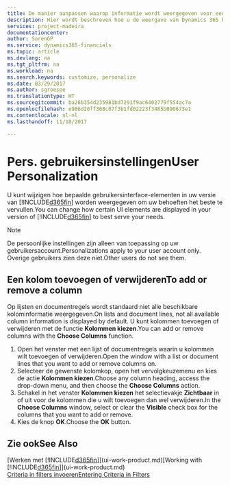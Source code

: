 ```yaml
---
title: De manier aanpassen waarop informatie wordt weergegeven voor een gebruikersaccount | Microsoft Docs
description: Hier wordt beschreven hoe u de weergave van Dynamics 365 kunt aanpassen voor uw gebruikersaccount.
services: project-madeira
documentationcenter: 
author: SorenGP
ms.service: dynamics365-financials
ms.topic: article
ms.devlang: na
ms.tgt_pltfrm: na
ms.workload: na
ms.search.keywords: customize, personalize
ms.date: 03/29/2017
ms.author: sgroespe
ms.translationtype: HT
ms.sourcegitcommit: ba26b354d235981bd7291f9ac6402779f554ac7a
ms.openlocfilehash: e986d20ff368c07f3b1fd02223f3485b090673e1
ms.contentlocale: nl-nl
ms.lasthandoff: 11/10/2017

---
```

# <a name="user-personalization"></a><span data-ttu-id="738f3-103">Pers. gebruikersinstellingen</span><span class="sxs-lookup"><span data-stu-id="738f3-103">User Personalization</span></span>
<span data-ttu-id="738f3-104">U kunt wijzigen hoe bepaalde gebruikersinterface-elementen in uw versie van [!INCLUDE[d365fin](includes/d365fin_md.md)] worden weergegeven om uw behoeften het beste te vervullen.</span><span class="sxs-lookup"><span data-stu-id="738f3-104">You can change how certain UI elements are displayed in your version of [!INCLUDE[d365fin](includes/d365fin_md.md)] to best serve your needs.</span></span>

> [!NOTE]  
>   <span data-ttu-id="738f3-105">De persoonlijke instellingen zijn alleen van toepassing op uw gebruikersaccount.</span><span class="sxs-lookup"><span data-stu-id="738f3-105">Personalizations apply to your user account only.</span></span> <span data-ttu-id="738f3-106">Overige gebruikers zien deze niet.</span><span class="sxs-lookup"><span data-stu-id="738f3-106">Other users do not see them.</span></span>

## <a name="to-add-or-remove-a-column"></a><span data-ttu-id="738f3-107">Een kolom toevoegen of verwijderen</span><span class="sxs-lookup"><span data-stu-id="738f3-107">To add or remove a column</span></span>
<span data-ttu-id="738f3-108">Op lijsten en documentregels wordt standaard niet alle beschikbare kolominformatie weergegeven.</span><span class="sxs-lookup"><span data-stu-id="738f3-108">On lists and document lines, not all available column information is displayed by default.</span></span> <span data-ttu-id="738f3-109">U kunt kolommen toevoegen of verwijderen met de functie **Kolommen kiezen**.</span><span class="sxs-lookup"><span data-stu-id="738f3-109">You can add or remove columns with the **Choose Columns** function.</span></span>

1. <span data-ttu-id="738f3-110">Open het venster met een lijst of documentregels waarin u kolommen wilt toevoegen of verwijderen.</span><span class="sxs-lookup"><span data-stu-id="738f3-110">Open the window with a list or document lines that you want to add or remove columns on.</span></span>
2. <span data-ttu-id="738f3-111">Selecteer de gewenste kolomkop, open het vervolgkeuzemenu en kies de actie **Kolommen kiezen**.</span><span class="sxs-lookup"><span data-stu-id="738f3-111">Choose any column heading, access the drop-down menu, and then choose the **Choose Columns** action.</span></span>
3. <span data-ttu-id="738f3-112">Schakel in het venster **Kolommen kiezen** het selectievakje **Zichtbaar** in of uit voor de kolommen die u wilt toevoegen dan wel verwijderen.</span><span class="sxs-lookup"><span data-stu-id="738f3-112">In the **Choose Columns** window, select or clear the **Visible** check box for the columns that you want to add or remove.</span></span>
4. <span data-ttu-id="738f3-113">Kies de knop **OK**.</span><span class="sxs-lookup"><span data-stu-id="738f3-113">Choose the **OK** button.</span></span>

## <a name="see-also"></a><span data-ttu-id="738f3-114">Zie ook</span><span class="sxs-lookup"><span data-stu-id="738f3-114">See Also</span></span>
<span data-ttu-id="738f3-115">[Werken met [!INCLUDE[d365fin](includes/d365fin_md.md)]](ui-work-product.md)</span><span class="sxs-lookup"><span data-stu-id="738f3-115">[Working with [!INCLUDE[d365fin](includes/d365fin_md.md)]](ui-work-product.md)</span></span>  
[<span data-ttu-id="738f3-116">Criteria in filters invoeren</span><span class="sxs-lookup"><span data-stu-id="738f3-116">Entering Criteria in Filters</span></span>](ui-enter-criteria-filters.md)

